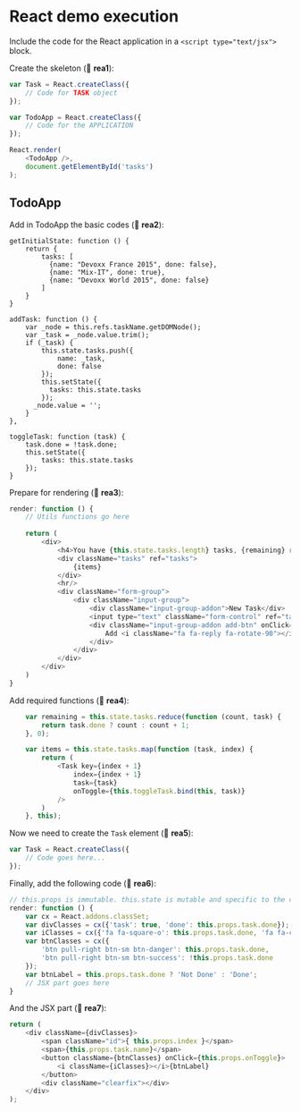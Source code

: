 React demo execution
====================

Include the code for the React application in a `<script type="text/jsx">` block.

Create the skeleton (:1234: **rea1**):

```javascript
var Task = React.createClass({
    // Code for TASK object
});

var TodoApp = React.createClass({
    // Code for the APPLICATION
});

React.render(
    <TodoApp />,
    document.getElementById('tasks')
);
```

## TodoApp

Add in TodoApp the basic codes (:1234: **rea2**):

```
getInitialState: function () {
    return {
        tasks: [
          {name: "Devoxx France 2015", done: false},
          {name: "Mix-IT", done: true},
          {name: "Devoxx World 2015", done: false}
        ]
    }
}

addTask: function () {
    var _node = this.refs.taskName.getDOMNode();
    var _task = _node.value.trim();
    if (_task) {
        this.state.tasks.push({
            name: _task,
            done: false
        });
        this.setState({
          tasks: this.state.tasks
        });
      _node.value = '';
    }
},

toggleTask: function (task) {
    task.done = !task.done;
    this.setState({
        tasks: this.state.tasks
    });
}
```

Prepare for rendering (:1234: **rea3**):

```javascript
render: function () {
    // Utils functions go here
    
    return (
        <div>
            <h4>You have {this.state.tasks.length} tasks, {remaining} remaining</h4>
            <div className="tasks" ref="tasks">
                {items}
            </div>
            <hr/>
            <div className="form-group">
                <div className="input-group">
                    <div className="input-group-addon">New Task</div>
                    <input type="text" className="form-control" ref="taskName" placeholder="What to do?"/>
                    <div className="input-group-addon add-btn" onClick={this.addTask}>
                        Add <i className="fa fa-reply fa-rotate-90"></i>
                    </div>
                </div>
            </div>
        </div>
    )
}
```

Add required functions (:1234: **rea4**):

```javascript
    var remaining = this.state.tasks.reduce(function (count, task) {
        return task.done ? count : count + 1;
    }, 0);

    var items = this.state.tasks.map(function (task, index) {
        return (
            <Task key={index + 1}
                index={index + 1}
                task={task}
                onToggle={this.toggleTask.bind(this, task)}
            />
        )
    }, this);
```


Now we need to create the `Task` element (:1234: **rea5**):

```javascript
var Task = React.createClass({
    // Code goes here...
});
```

Finally, add the following code (:1234: **rea6**):

```javascript
// this.props is immutable. this.state is mutable and specific to the component.
render: function () {
    var cx = React.addons.classSet;
    var divClasses = cx({'task': true, 'done': this.props.task.done});
    var iClasses = cx({'fa fa-square-o': this.props.task.done, 'fa fa-check-square-o': !this.props.task.done});
    var btnClasses = cx({
        'btn pull-right btn-sm btn-danger': this.props.task.done,
        'btn pull-right btn-sm btn-success': !this.props.task.done
    });
    var btnLabel = this.props.task.done ? 'Not Done' : 'Done';
    // JSX part goes here
}
```

And the JSX part (:1234: **rea7**):

```javascript
return (
    <div className={divClasses}>
        <span className="id">{ this.props.index }</span>
        <span>{this.props.task.name}</span>
        <button className={btnClasses} onClick={this.props.onToggle}>
            <i className={iClasses}></i>{btnLabel}
        </button>
        <div className="clearfix"></div>
    </div>
);
```
